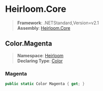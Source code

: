 # Heirloom.Core

> **Framework**: .NETStandard,Version=v2.1  
> **Assembly**: [Heirloom.Core][0]  

## Color.Magenta

> **Namespace**: [Heirloom][0]  
> **Declaring Type**: [Color][1]  

### Magenta

```cs
public static Color Magenta { get; }
```

[0]: ../../../Heirloom.Core.md
[1]: ../Color.md
